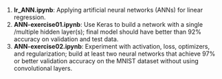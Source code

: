 1. **lr_ANN.ipynb**: Applying artificial neural networks (ANNs) for linear regression.<br>
2. **ANN-exercise01.ipynb**: Use Keras to build a network with a single /multiple hidden layer(s); final model should have better than 92% accuracy on validation and test data.<br>
3. **ANN-exercise02.ipynb**: Experiment with activation, loss, optimizers, and regularization; build at least two neural networks that achieve 97% or better validation accuracy on the MNIST dataset without using convolutional layers. <br>
